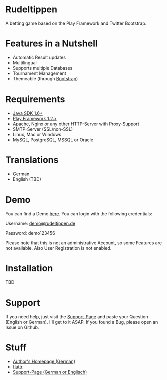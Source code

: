 Rudeltippen
===========

A betting game based on the Play Framework and Twitter Bootstrap.

Features in a Nutshell
===========
- Automatic Result updates
- Multilingual
- Supports multiple Databases
- Tournament Management
- Themeable (through [Bootstrap][7])

Requirements
===========

- [Java SDK 1.6+][1]
- [Play Framework 1.2.x][2]
- Apache, Nginx or any other HTTP-Server with Proxy-Support
- SMTP-Server (SSL/non-SSL)
- Linux, Mac or Windows
- MySQL, PostgreSQL, MSSQL or Oracle

Translations
===========

- German
- English (TBD)

Demo
===========
You can find a Demo [here][3]. You can login with the following credentials:


Username: demo@rudeltippen.de

Password: demo123456


Please note that this is not an administrative Account, so some Features are not available. Also User Registration is not enabled.

Installation
===========

TBD

Support
===========

If you need help, just visit the [Support-Page][6] and paste your Question (English or German). I'll get to it ASAP. If you found a Bug, please open an Issue on Github.

Stuff
===========

- [Author's Homepage (German)][4]
- [flattr][5]
- [Support-Page (German or Englisch)][6]

[1]: http://www.oracle.com/technetwork/java/javase/downloads/index.html
[2]: http://www.playframework.org/download
[3]: http://demo.rudeltippen.de
[4]: http://www.svenkubiak.de
[5]: https://flattr.com/thing/29899/svenkubiak-de
[6]: http://dev.svenkubiak.de/rudeltippen
[7]: http://twitter.github.com/bootstrap/